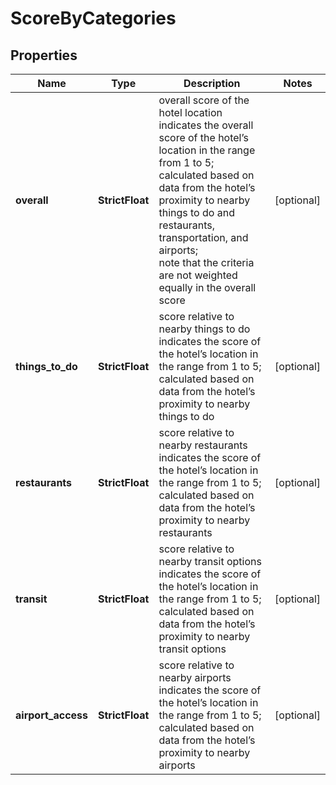# ScoreByCategories


## Properties

| Name | Type | Description | Notes |
|------------ | ------------- | ------------- | -------------|
**overall** | **StrictFloat** | overall score of the hotel location<br>indicates the overall score of the hotel’s location in the range from 1 to 5;<br>calculated based on data from the hotel’s proximity to nearby things to do and restaurants, transportation, and airports;<br>note that the criteria are not weighted equally in the overall score |[optional]|
**things_to_do** | **StrictFloat** | score relative to nearby things to do<br>indicates the score of the hotel’s location in the range from 1 to 5;<br>calculated based on data from the hotel’s proximity to nearby things to do |[optional]|
**restaurants** | **StrictFloat** | score relative to nearby restaurants<br>indicates the score of the hotel’s location in the range from 1 to 5;<br>calculated based on data from the hotel’s proximity to nearby restaurants |[optional]|
**transit** | **StrictFloat** | score relative to nearby transit options<br>indicates the score of the hotel’s location in the range from 1 to 5;<br>calculated based on data from the hotel’s proximity to nearby transit options |[optional]|
**airport_access** | **StrictFloat** | score relative to nearby airports<br>indicates the score of the hotel’s location in the range from 1 to 5;<br>calculated based on data from the hotel’s proximity to nearby airports |[optional]|